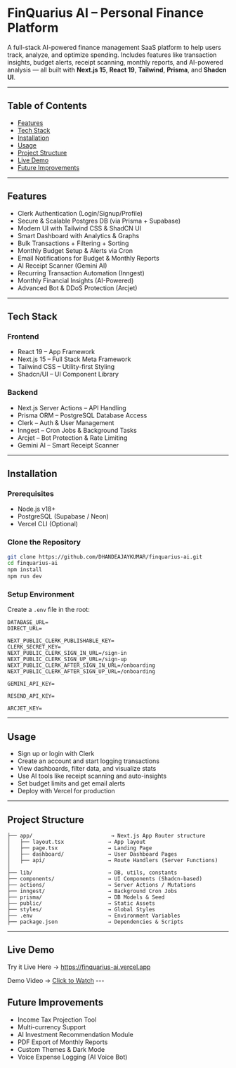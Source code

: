 
# FinQuarius AI – Personal Finance Platform 

A full-stack AI-powered finance management SaaS platform to help users track, analyze, and optimize spending. Includes features like transaction insights, budget alerts, receipt scanning, monthly reports, and AI-powered analysis — all built with **Next.js 15**, **React 19**, **Tailwind**, **Prisma**, and **Shadcn UI**.

---

## Table of Contents

- [Features](#features)
- [Tech Stack](#tech-stack)
- [Installation](#installation)
- [Usage](#usage)
- [Project Structure](#project-structure)
- [Live Demo](#live-demo)
- [Future Improvements](#future-improvements)

---

## Features

<ul>
  <li>Clerk Authentication (Login/Signup/Profile)</li>
  <li>Secure & Scalable Postgres DB (via Prisma + Supabase)</li>
  <li>Modern UI with Tailwind CSS & ShadCN UI</li>
  <li>Smart Dashboard with Analytics & Graphs</li>
  <li>Bulk Transactions + Filtering + Sorting</li>
  <li>Monthly Budget Setup & Alerts via Cron</li>
  <li>Email Notifications for Budget & Monthly Reports</li>
  <li>AI Receipt Scanner (Gemini AI)</li>
  <li>Recurring Transaction Automation (Inngest)</li>
  <li>Monthly Financial Insights (AI-Powered)</li>
  <li>Advanced Bot & DDoS Protection (Arcjet)</li>
</ul>

---

## Tech Stack

### Frontend
<ul>
  <li>React 19 – App Framework</li>
  <li>Next.js 15 – Full Stack Meta Framework</li>
  <li>Tailwind CSS – Utility-first Styling</li>
  <li>Shadcn/UI – UI Component Library</li>
</ul>

### Backend
<ul>
  <li>Next.js Server Actions – API Handling</li>
  <li>Prisma ORM – PostgreSQL Database Access</li>
  <li>Clerk – Auth & User Management</li>
  <li>Inngest – Cron Jobs & Background Tasks</li>
  <li>Arcjet – Bot Protection & Rate Limiting</li>
  <li>Gemini AI – Smart Receipt Scanner</li>
</ul>

---

## Installation

### Prerequisites
<ul>
<li>Node.js v18+</li>
<li>PostgreSQL (Supabase / Neon)</li>
<li>Vercel CLI (Optional)</li>
</ul>

### Clone the Repository

```bash
git clone https://github.com/DHANDEAJAYKUMAR/finquarius-ai.git
cd finquarius-ai
npm install
npm run dev
```

### Setup Environment

Create a `.env` file in the root:

```
DATABASE_URL=
DIRECT_URL=

NEXT_PUBLIC_CLERK_PUBLISHABLE_KEY=
CLERK_SECRET_KEY=
NEXT_PUBLIC_CLERK_SIGN_IN_URL=/sign-in
NEXT_PUBLIC_CLERK_SIGN_UP_URL=/sign-up
NEXT_PUBLIC_CLERK_AFTER_SIGN_IN_URL=/onboarding
NEXT_PUBLIC_CLERK_AFTER_SIGN_UP_URL=/onboarding

GEMINI_API_KEY=

RESEND_API_KEY=

ARCJET_KEY=
```

---

## Usage

<ul>
  <li>Sign up or login with Clerk</li>
  <li>Create an account and start logging transactions</li>
  <li>View dashboards, filter data, and visualize stats</li>
  <li>Use AI tools like receipt scanning and auto-insights</li>
  <li>Set budget limits and get email alerts</li>
  <li>Deploy with Vercel for production</li>
</ul>

---

## Project Structure

```
├── app/                         → Next.js App Router structure
│   ├── layout.tsx              → App layout
│   ├── page.tsx                → Landing Page
│   ├── dashboard/              → User Dashboard Pages
│   ├── api/                    → Route Handlers (Server Functions)
│
├── lib/                        → DB, utils, constants
├── components/                 → UI Components (Shadcn-based)
├── actions/                    → Server Actions / Mutations
├── inngest/                    → Background Cron Jobs
├── prisma/                     → DB Models & Seed
├── public/                     → Static Assets
├── styles/                     → Global Styles
├── .env                        → Environment Variables
├── package.json                → Dependencies & Scripts
```

---

## Live Demo

<p>Try it Live Here → <a href="https://finquarius-ai.vercel.app/" target="_blank">
https://finquarius-ai.vercel.app</a></p>
Demo Video
→ <a href="https://drive.google.com/file/d/1qtz7_NLHpgq4arLpOgynGy5C0eNu3gB5/view?usp=drive_link" target="_blank">Click to Watch</a>
---

## Future Improvements

<ul>
  <li>Income Tax Projection Tool</li>
  <li>Multi-currency Support</li>
  <li>AI Investment Recommendation Module</li>
  <li>PDF Export of Monthly Reports</li>
  <li>Custom Themes & Dark Mode</li>
  <li>Voice Expense Logging (AI Voice Bot)</li>
</ul>
